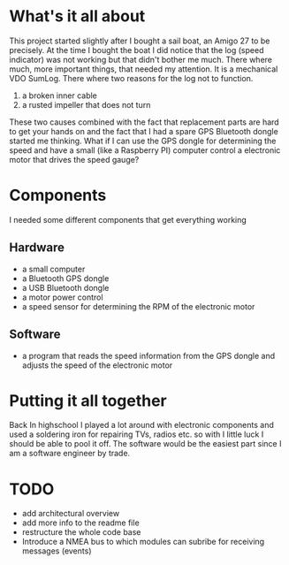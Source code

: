 # What's it all about
This project started slightly after I bought a sail boat, an Amigo 27 to be precisely.
At the time I bought the boat I did notice that the log (speed indicator) was not working
but that didn't bother me much. There where much, more important things, that needed my
attention. It is a mechanical VDO SumLog. There where two reasons for the log not to function.

1. a broken inner cable
2. a rusted impeller that does not turn

These two causes combined with the fact that replacement parts are hard to get your hands on
and the fact that I had a spare GPS Bluetooth dongle started me thinking. What if I can use
the GPS dongle for determining the speed and have a small (like a Raspberry PI) computer
control a electronic motor that drives the speed gauge?

# Components
I needed some different components that get everything working

## Hardware
* a small computer
* a Bluetooth GPS dongle
* a USB Bluetooth dongle
* a motor power control
* a speed sensor for determining the RPM of the electronic motor 

## Software
* a program that reads the speed information from the GPS dongle and adjusts the speed of
the electronic motor

# Putting it all together
Back In highschool I played a lot around with electronic components and used a soldering iron
for repairing TVs, radios etc. so with I little luck I should be able to pool it off.
The software would be the easiest part since I am a software engineer by trade.

# TODO
* add architectural overview
* add more info to the readme file
* restructure the whole code base
* Introduce a NMEA bus to which modules can subribe for receiving messages (events)
